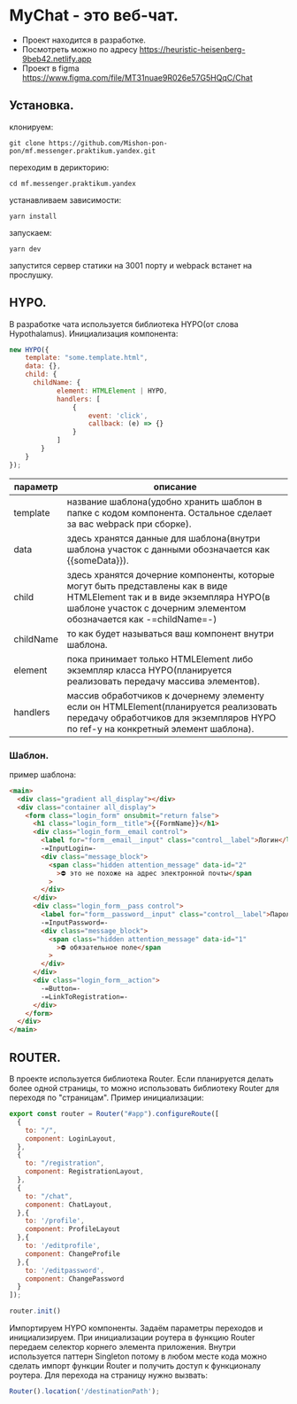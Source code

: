# MyChat - это веб-чат. 
- Проект находится в разработке.
- Посмотреть можно по адресу https://heuristic-heisenberg-9beb42.netlify.app
- Проект в figma https://www.figma.com/file/MT31nuae9R026e57G5HQqC/Chat
## Установка.
клонируем:
```
git clone https://github.com/Mishon-pon-pon/mf.messenger.praktikum.yandex.git
```
переходим в дерикторию:
```
cd mf.messenger.praktikum.yandex
```
устанавливаем зависимости:
```
yarn install
```
запускаем:
```
yarn dev
```
запустится сервер статики на 3001 порту и webpack встанет на прослушку.

## HYPO.
В разработке чата используется библиотека HYPO(от слова Hypothalamus).
Инициализация компонента:
```javascript
new HYPO({
    template: "some.template.html",
    data: {}, 
    child: {
      childName: {
            element: HTMLElement | HYPO,
            handlers: [
                {
                    event: 'click',
                    callback: (e) => {}
                }
            ]
        }
    }
});
```
параметр | описание
------------ | -------------
template | название шаблона(удобно хранить шаблон в папке с кодом компонента. Остальное сделает за вас webpack при сборке).
data | здесь хранятся данные для шаблона(внутри шаблона участок с данными обозначается как {{someData}}).
child | здесь хранятся дочерние компоненты, которые могут быть представлены как в виде HTMLElement так и в виде экземпляра HYPO(в шаблоне участок с дочерним элементом обозначается как -=childName=-)
childName | то как будет называться ваш компонент внутри шаблона.
element | пока принимает только HTMLElement либо экземпляр класса HYPO(планируется реализовать передачу массива элементов).
handlers | массив обработчиков к дочернему элементу если он HTMLElement(планируется реализовать передачу обработчиков для экземпляров HYPO по ref-у на конкретный элемент шаблона).

### Шаблон.
пример шаблона:
```html
<main>
  <div class="gradient all_display"></div>
  <div class="container all_display">
    <form class="login_form" onsubmit="return false">
      <h1 class="login_form__title">{{FormName}}</h1>
      <div class="login_form__email control">
        <label for="form__email__input" class="control__label">Логин</label>
        -=InputLogin=-
        <div class="message_block">
          <span class="hidden attention_message" data-id="2"
            >⛔ это не похоже на адрес электронной почты</span
          >
        </div>
      </div>
      <div class="login_form__pass control">
        <label for="form__password__input" class="control__label">Пароль</label>
        -=InputPassword=-
        <div class="message_block">
          <span class="hidden attention_message" data-id="1"
            >⛔ обязательное поле</span
          >
        </div>
      </div>
      <div class="login_form__action">
        -=Button=-
        -=LinkToRegistration=-
      </div>
    </form>
  </div>
</main>
```


## ROUTER.
В проекте используется библиотека Router.
Если планируется делать более одной страницы, то можно использовать библиотеку Router для переходя по "страницам".
Пример инициализации:
```javascript
export const router = Router("#app").configureRoute([
  {
    to: "/",
    component: LoginLayout,
  },
  {
    to: "/registration",
    component: RegistrationLayout,
  },
  {
    to: "/chat",
    component: ChatLayout,
  },{
    to: '/profile',
    component: ProfileLayout
  },{
    to: '/editprofile',
    component: ChangeProfile
  },{
    to: '/editpassword',
    component: ChangePassword
  }
]);

router.init()
```

Импортируем HYPO компоненты. Задаём параметры переходов и инициализируем. При инициализации роутера в функцию Router передаем селектор корнего элемента приложения. Внутри используется паттерн Singleton потому в любом месте кода можно сделать импорт функции Router и получить доступ к функционалу роутера.
Для перехода на страницу нужно вызвать:
```javascript
Router().location('/destinationPath');
```